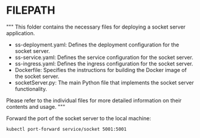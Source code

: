 # FILEPATH

"""
This folder contains the necessary files for deploying a socket server application.

- ss-deployment.yaml: Defines the deployment configuration for the socket server.
- ss-service.yaml: Defines the service configuration for the socket server.
- ss-ingress.yaml: Defines the ingress configuration for the socket server.
- Dockerfile: Specifies the instructions for building the Docker image of the socket server.
- socketServer.py: The main Python file that implements the socket server functionality.

Please refer to the individual files for more detailed information on their contents and usage.
"""


Forward the port of the socket server to the local machine:
```shell
kubectl port-forward service/socket 5001:5001
```